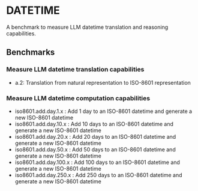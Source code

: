 # DATETIME
A benchmark to measure LLM datetime translation and reasoning capabilities.

## Benchmarks

### Measure LLM datetime translation capabilities
* a.2: Translation from natural representation to ISO-8601 representation

### Measure LLM datetime computation capabilities
* iso8601.add.day.1.x : Add 1 day to an ISO-8601 datetime and generate a new ISO-8601 datetime
* iso8601.add.day.10.x : Add 10 days to an ISO-8601 datetime and generate a new ISO-8601 datetime
* iso8601.add.day.20.x : Add 20 days to an ISO-8601 datetime and generate a new ISO-8601 datetime
* iso8601.add.day.50.x : Add 50 days to an ISO-8601 datetime and generate a new ISO-8601 datetime
* iso8601.add.day.100.x : Add 100 days to an ISO-8601 datetime and generate a new ISO-8601 datetime
* iso8601.add.day.250.x : Add 250 days to an ISO-8601 datetime and generate a new ISO-8601 datetime

